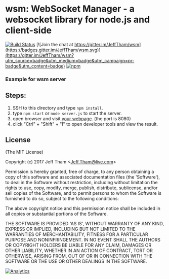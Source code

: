 # wsm: WebSocket Manager - a websocket library for node.js and client-side

[![Build Status](https://travis-ci.org/jefftham/wsm.svg?branch=develop)](https://travis-ci.org/jefftham/wsm)
[![Join the chat at https://gitter.im/JeffTham/wsm](https://badges.gitter.im/JeffTham/wsm.svg)](https://gitter.im/JeffTham/wsm?utm_source=badge&utm_medium=badge&utm_campaign=pr-badge&utm_content=badge)
[![npm](https://img.shields.io/npm/l/express.svg)](https://github.com/jefftham/wsm)

### Example for wsm server

## Steps:
1. SSH to this directory and type `npm install`.
2. type `npm start` or `node server.js` to start the server.
3. open browser and visit [your webpage](http://127.0.0.1:8080). (the port is 8080)
4. click "Ctrl" + "Shift" + "I" to open developer tools and view the result.


## License

(The MIT License)

Copyright (c) 2017 Jeff Tham &lt;Jeff.Tham@live.com&gt;

Permission is hereby granted, free of charge, to any person obtaining
a copy of this software and associated documentation files (the
'Software'), to deal in the Software without restriction, including
without limitation the rights to use, copy, modify, merge, publish,
distribute, sublicense, and/or sell copies of the Software, and to
permit persons to whom the Software is furnished to do so, subject to
the following conditions:

The above copyright notice and this permission notice shall be
included in all copies or substantial portions of the Software.

THE SOFTWARE IS PROVIDED 'AS IS', WITHOUT WARRANTY OF ANY KIND,
EXPRESS OR IMPLIED, INCLUDING BUT NOT LIMITED TO THE WARRANTIES OF
MERCHANTABILITY, FITNESS FOR A PARTICULAR PURPOSE AND NONINFRINGEMENT.
IN NO EVENT SHALL THE AUTHORS OR COPYRIGHT HOLDERS BE LIABLE FOR ANY
CLAIM, DAMAGES OR OTHER LIABILITY, WHETHER IN AN ACTION OF CONTRACT,
TORT OR OTHERWISE, ARISING FROM, OUT OF OR IN CONNECTION WITH THE
SOFTWARE OR THE USE OR OTHER DEALINGS IN THE SOFTWARE.


[![Analytics](https://ga-beacon.appspot.com/UA-87486542-1/example)](https://github.com/igrigorik/ga-beacon)
